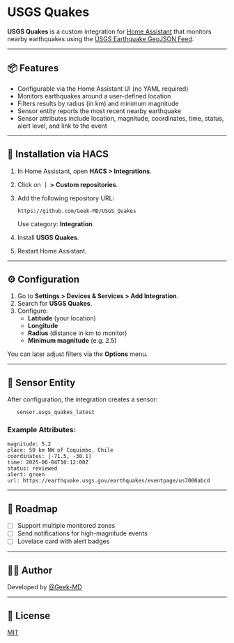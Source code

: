 # USGS Quakes

**USGS Quakes** is a custom integration for [Home Assistant](https://www.home-assistant.io) that monitors nearby earthquakes using the [USGS Earthquake GeoJSON Feed](https://earthquake.usgs.gov/earthquakes/feed/v1.0/geojson.php).

---

## 📦 Features

- Configurable via the Home Assistant UI (no YAML required)
- Monitors earthquakes around a user-defined location
- Filters results by radius (in km) and minimum magnitude
- Sensor entity reports the most recent nearby earthquake
- Sensor attributes include location, magnitude, coordinates, time, status, alert level, and link to the event

---

## 🧭 Installation via HACS

1. In Home Assistant, open **HACS > Integrations**.
2. Click on **⋮ > Custom repositories**.
3. Add the following repository URL:

       https://github.com/Geek-MD/USGS_Quakes

   Use category: **Integration**.

4. Install **USGS Quakes**.
5. Restart Home Assistant.

---

## ⚙️ Configuration

1. Go to **Settings > Devices & Services > Add Integration**.
2. Search for **USGS Quakes**.
3. Configure:
   - **Latitude** (your location)
   - **Longitude**
   - **Radius** (distance in km to monitor)
   - **Minimum magnitude** (e.g. 2.5)

You can later adjust filters via the **Options** menu.

---

## 📡 Sensor Entity

After configuration, the integration creates a sensor:

       sensor.usgs_quakes_latest

### Example Attributes:

    magnitude: 5.2
    place: 50 km NW of Coquimbo, Chile
    coordinates: [-71.5, -30.1]
    time: 2025-06-04T10:12:00Z
    status: reviewed
    alert: green
    url: https://earthquake.usgs.gov/earthquakes/eventpage/us7000abcd

---

## 🚧 Roadmap

- [ ] Support multiple monitored zones
- [ ] Send notifications for high-magnitude events
- [ ] Lovelace card with alert badges

---

## 🧑‍💻 Author

Developed by [@Geek-MD](https://github.com/Geek-MD)

---

## 📄 License

[MIT](LICENSE)
